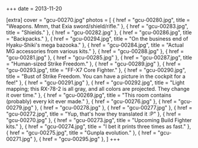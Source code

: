 +++
date = 2013-11-20

[extra]
cover = "gcu-00270.jpg"
photos = [
{ href = "gcu-00280.jpg", title = "Weapons. Mmm, that Exia sword/shield/rifle." },
{ href = "gcu-00283.jpg", title = "Shields." },
{ href = "gcu-00282.jpg" },
{ href = "gcu-00286.jpg", title = "Backpacks." },
{ href = "gcu-00294.jpg", title = "On the business end of Hyaku-Shiki's mega bazooka." },
{ href = "gcu-00284.jpg", title = "Actual MG accessories from various kits." },
{ href = "gcu-00288.jpg" },
{ href = "gcu-00281.jpg" },
{ href = "gcu-00285.jpg" },
{ href = "gcu-00287.jpg", title = "Human-sized Strike Freedom." },
{ href = "gcu-00289.jpg" },
{ href = "gcu-00293.jpg", title = "FF-X7 Core Fighter." },
{ href = "gcu-00290.jpg", title = "Bust of Strike Freedom. You can have a picture in the cockpit for a fee!" },
{ href = "gcu-00291.jpg" },
{ href = "gcu-00292.jpg", title = "Light mapping; this RX-78-2 is all gray, and all colors are projected. They change it over time." },
{ href = "gcu-00269.jpg", title = "This room contains (probably) every kit ever made." },
{ href = "gcu-00276.jpg" },
{ href = "gcu-00279.jpg" },
{ href = "gcu-00278.jpg" },
{ href = "gcu-00277.jpg" },
{ href = "gcu-00272.jpg", title = "Yup, that's how they translated it :P" },
{ href = "gcu-00270.jpg" },
{ href = "gcu-00273.jpg", title = "Upcoming Build Fighter kits." },
{ href = "gcu-00274.jpg", title = "I bet it prints three times as fast." },
{ href = "gcu-00275.jpg", title = "Gunpla evolution." },
{ href = "gcu-00271.jpg" },
{ href = "gcu-00295.jpg" },
]
+++